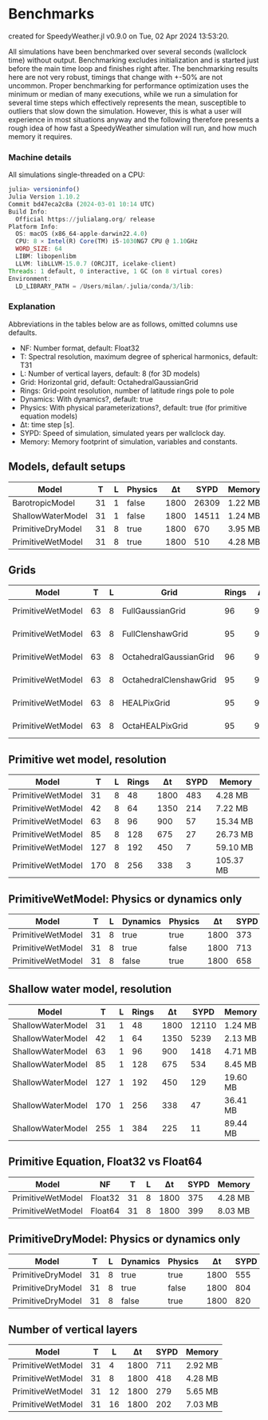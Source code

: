 # Benchmarks

created for SpeedyWeather.jl v0.9.0 on Tue, 02 Apr 2024 13:53:20. 

All simulations have been benchmarked over several seconds (wallclock time) without output. Benchmarking excludes initialization and is started just before the main time loop and finishes right after. The benchmarking results here are not very robust, timings that change with +-50% are not uncommon. Proper benchmarking for performance optimization uses the minimum or median of many executions, while we run a simulation for several time steps which effectively represents the mean, susceptible to outliers that slow down the simulation. However, this is what a user will experience in most situations anyway and the following therefore presents a rough idea of how fast a SpeedyWeather simulation will run, and how much memory it requires.

### Machine details

All simulations single-threaded on a CPU:
```julia
julia> versioninfo()
Julia Version 1.10.2
Commit bd47eca2c8a (2024-03-01 10:14 UTC)
Build Info:
  Official https://julialang.org/ release
Platform Info:
  OS: macOS (x86_64-apple-darwin22.4.0)
  CPU: 8 × Intel(R) Core(TM) i5-1030NG7 CPU @ 1.10GHz
  WORD_SIZE: 64
  LIBM: libopenlibm
  LLVM: libLLVM-15.0.7 (ORCJIT, icelake-client)
Threads: 1 default, 0 interactive, 1 GC (on 8 virtual cores)
Environment:
  LD_LIBRARY_PATH = /Users/milan/.julia/conda/3/lib:
```

### Explanation

Abbreviations in the tables below are as follows, omitted columns use defaults.
- NF: Number format, default: Float32
- T: Spectral resolution, maximum degree of spherical harmonics, default: T31
- L: Number of vertical layers, default: 8 (for 3D models)
- Grid: Horizontal grid, default: OctahedralGaussianGrid
- Rings: Grid-point resolution, number of latitude rings pole to pole
- Dynamics: With dynamics?, default: true
- Physics: With physical parameterizations?, default: true (for primitive equation models)
- Δt: time step [s].
- SYPD: Speed of simulation, simulated years per wallclock day.
- Memory: Memory footprint of simulation, variables and constants.

## Models, default setups

| Model | T | L | Physics | Δt | SYPD | Memory|
| - | - | - | - | - | - | - |
| BarotropicModel | 31 | 1 | false | 1800 | 26309 | 1.22 MB |
| ShallowWaterModel | 31 | 1 | false | 1800 | 14511 | 1.24 MB |
| PrimitiveDryModel | 31 | 8 | true | 1800 | 670 | 3.95 MB |
| PrimitiveWetModel | 31 | 8 | true | 1800 | 510 | 4.28 MB |

## Grids

| Model | T | L | Grid | Rings | Δt | SYPD | Memory|
| - | - | - | - | - | - | - | - |
| PrimitiveWetModel | 63 | 8 | FullGaussianGrid | 96 | 900 | 41 | 22.50 MB |
| PrimitiveWetModel | 63 | 8 | FullClenshawGrid | 95 | 900 | 41 | 22.29 MB |
| PrimitiveWetModel | 63 | 8 | OctahedralGaussianGrid | 96 | 900 | 65 | 15.34 MB |
| PrimitiveWetModel | 63 | 8 | OctahedralClenshawGrid | 95 | 900 | 65 | 15.12 MB |
| PrimitiveWetModel | 63 | 8 | HEALPixGrid | 95 | 900 | 74 | 11.46 MB |
| PrimitiveWetModel | 63 | 8 | OctaHEALPixGrid | 95 | 900 | 64 | 13.67 MB |

## Primitive wet model, resolution

| Model | T | L | Rings | Δt | SYPD | Memory|
| - | - | - | - | - | - | - |
| PrimitiveWetModel | 31 | 8 | 48 | 1800 | 483 | 4.28 MB |
| PrimitiveWetModel | 42 | 8 | 64 | 1350 | 214 | 7.22 MB |
| PrimitiveWetModel | 63 | 8 | 96 | 900 | 57 | 15.34 MB |
| PrimitiveWetModel | 85 | 8 | 128 | 675 | 27 | 26.73 MB |
| PrimitiveWetModel | 127 | 8 | 192 | 450 | 7 | 59.10 MB |
| PrimitiveWetModel | 170 | 8 | 256 | 338 | 3 | 105.37 MB |

## PrimitiveWetModel: Physics or dynamics only

| Model | T | L | Dynamics | Physics | Δt | SYPD | Memory|
| - | - | - | - | - | - | - | - |
| PrimitiveWetModel | 31 | 8 | true | true | 1800 | 373 | 4.28 MB |
| PrimitiveWetModel | 31 | 8 | true | false | 1800 | 713 | 4.28 MB |
| PrimitiveWetModel | 31 | 8 | false | true | 1800 | 658 | 4.28 MB |

## Shallow water model, resolution

| Model | T | L | Rings | Δt | SYPD | Memory|
| - | - | - | - | - | - | - |
| ShallowWaterModel | 31 | 1 | 48 | 1800 | 12110 | 1.24 MB |
| ShallowWaterModel | 42 | 1 | 64 | 1350 | 5239 | 2.13 MB |
| ShallowWaterModel | 63 | 1 | 96 | 900 | 1418 | 4.71 MB |
| ShallowWaterModel | 85 | 1 | 128 | 675 | 534 | 8.45 MB |
| ShallowWaterModel | 127 | 1 | 192 | 450 | 129 | 19.60 MB |
| ShallowWaterModel | 170 | 1 | 256 | 338 | 47 | 36.41 MB |
| ShallowWaterModel | 255 | 1 | 384 | 225 | 11 | 89.44 MB |

## Primitive Equation, Float32 vs Float64

| Model | NF | T | L | Δt | SYPD | Memory|
| - | - | - | - | - | - | - |
| PrimitiveWetModel | Float32 | 31 | 8 | 1800 | 375 | 4.28 MB |
| PrimitiveWetModel | Float64 | 31 | 8 | 1800 | 399 | 8.03 MB |

## PrimitiveDryModel: Physics or dynamics only

| Model | T | L | Dynamics | Physics | Δt | SYPD | Memory|
| - | - | - | - | - | - | - | - |
| PrimitiveDryModel | 31 | 8 | true | true | 1800 | 555 | 3.95 MB |
| PrimitiveDryModel | 31 | 8 | true | false | 1800 | 804 | 3.95 MB |
| PrimitiveDryModel | 31 | 8 | false | true | 1800 | 820 | 3.95 MB |

## Number of vertical layers

| Model | T | L | Δt | SYPD | Memory|
| - | - | - | - | - | - |
| PrimitiveWetModel | 31 | 4 | 1800 | 711 | 2.92 MB |
| PrimitiveWetModel | 31 | 8 | 1800 | 418 | 4.28 MB |
| PrimitiveWetModel | 31 | 12 | 1800 | 279 | 5.65 MB |
| PrimitiveWetModel | 31 | 16 | 1800 | 202 | 7.03 MB |

